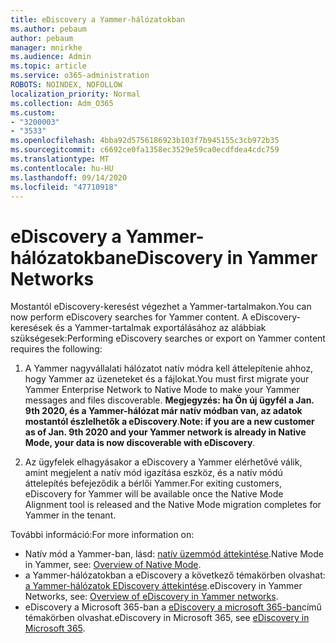 ```yaml
---
title: eDiscovery a Yammer-hálózatokban
ms.author: pebaum
author: pebaum
manager: mnirkhe
ms.audience: Admin
ms.topic: article
ms.service: o365-administration
ROBOTS: NOINDEX, NOFOLLOW
localization_priority: Normal
ms.collection: Adm_O365
ms.custom:
- "3200003"
- "3533"
ms.openlocfilehash: 4bba92d5756186923b103f7b945155c3cb972b35
ms.sourcegitcommit: c6692ce0fa1358ec3529e59ca0ecdfdea4cdc759
ms.translationtype: MT
ms.contentlocale: hu-HU
ms.lasthandoff: 09/14/2020
ms.locfileid: "47710918"
---
```

# <a name="ediscovery-in-yammer-networks"></a><span data-ttu-id="9fca8-102">eDiscovery a Yammer-hálózatokban</span><span class="sxs-lookup"><span data-stu-id="9fca8-102">eDiscovery in Yammer Networks</span></span>

<span data-ttu-id="9fca8-103">Mostantól eDiscovery-keresést végezhet a Yammer-tartalmakon.</span><span class="sxs-lookup"><span data-stu-id="9fca8-103">You can now perform eDiscovery searches for Yammer content.</span></span>  <span data-ttu-id="9fca8-104">A eDiscovery-keresések és a Yammer-tartalmak exportálásához az alábbiak szükségesek:</span><span class="sxs-lookup"><span data-stu-id="9fca8-104">Performing eDiscovery searches or export on Yammer content requires the following:</span></span>

1. <span data-ttu-id="9fca8-105">A Yammer nagyvállalati hálózatot natív módra kell áttelepítenie ahhoz, hogy Yammer az üzeneteket és a fájlokat.</span><span class="sxs-lookup"><span data-stu-id="9fca8-105">You must first migrate your Yammer Enterprise Network to Native Mode to make your Yammer messages and files discoverable.</span></span> <span data-ttu-id="9fca8-106">**Megjegyzés: ha Ön új ügyfél a Jan. 9th 2020, és a Yammer-hálózat már natív módban van, az adatok mostantól észlelhetők a eDiscovery**.</span><span class="sxs-lookup"><span data-stu-id="9fca8-106">**Note: if you are a new customer as of Jan. 9th 2020 and your Yammer network is already in Native Mode, your data is now discoverable with eDiscovery**.</span></span>

2. <span data-ttu-id="9fca8-107">Az ügyfelek elhagyásakor a eDiscovery a Yammer elérhetővé válik, amint megjelent a natív mód igazítása eszköz, és a natív módú áttelepítés befejeződik a bérlői Yammer.</span><span class="sxs-lookup"><span data-stu-id="9fca8-107">For exiting customers, eDiscovery for Yammer will be available once the Native Mode Alignment tool is released and the Native Mode migration completes for Yammer in the tenant.</span></span>

<span data-ttu-id="9fca8-108">További információ:</span><span class="sxs-lookup"><span data-stu-id="9fca8-108">For more information on:</span></span>

- <span data-ttu-id="9fca8-109">Natív mód a Yammer-ban, lásd: [natív üzemmód áttekintése](https://docs.microsoft.com/yammer/configure-your-yammer-network/overview-native-mode).</span><span class="sxs-lookup"><span data-stu-id="9fca8-109">Native Mode in Yammer, see: [Overview of Native Mode](https://docs.microsoft.com/yammer/configure-your-yammer-network/overview-native-mode).</span></span>
- <span data-ttu-id="9fca8-110">a Yammer-hálózatokban a eDiscovery a következő témakörben olvashat: [a Yammer-hálózatok EDiscovery áttekintése](https://docs.microsoft.com/yammer/manage-security-and-compliance/overview-of-ediscovery).</span><span class="sxs-lookup"><span data-stu-id="9fca8-110">eDiscovery in Yammer Networks, see: [Overview of eDiscovery in Yammer networks](https://docs.microsoft.com/yammer/manage-security-and-compliance/overview-of-ediscovery).</span></span>
- <span data-ttu-id="9fca8-111">eDiscovery a Microsoft 365-ban a [eDiscovery a microsoft 365-ban](https://docs.microsoft.com/microsoft-365/compliance/ediscovery)című témakörben olvashat.</span><span class="sxs-lookup"><span data-stu-id="9fca8-111">eDiscovery in Microsoft  365, see [eDiscovery in Microsoft 365](https://docs.microsoft.com/microsoft-365/compliance/ediscovery).</span></span>
